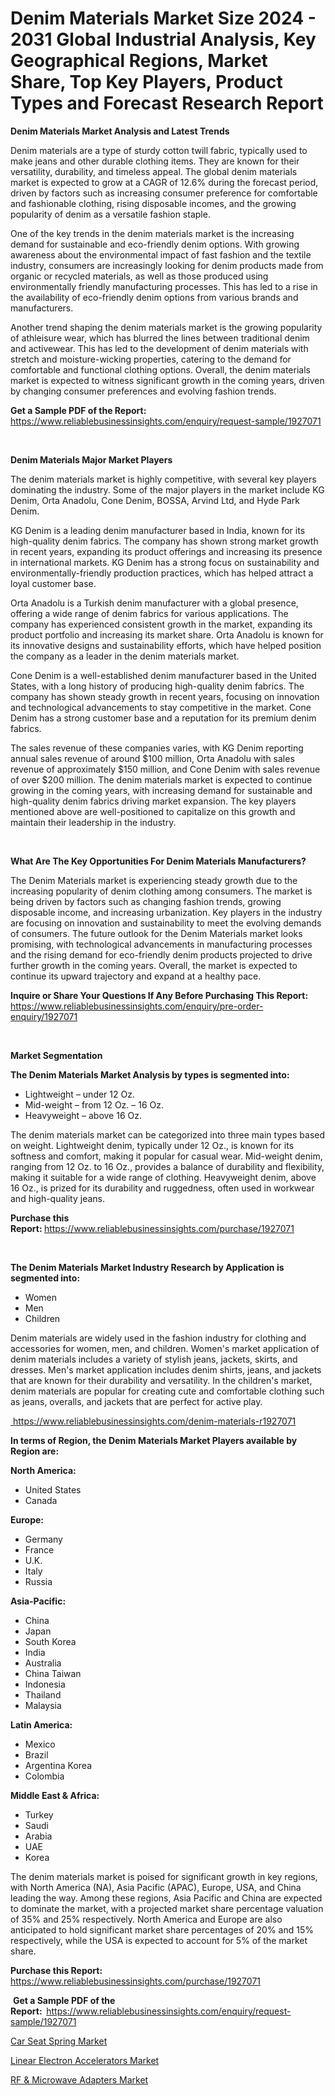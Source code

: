 <p><h1>Denim Materials Market Size 2024 - 2031 Global Industrial Analysis, Key Geographical Regions, Market Share, Top Key Players, Product Types and Forecast Research Report</h1></p><p><strong>Denim Materials Market Analysis and Latest Trends</strong></p>
<p><p>Denim materials are a type of sturdy cotton twill fabric, typically used to make jeans and other durable clothing items. They are known for their versatility, durability, and timeless appeal. The global denim materials market is expected to grow at a CAGR of 12.6% during the forecast period, driven by factors such as increasing consumer preference for comfortable and fashionable clothing, rising disposable incomes, and the growing popularity of denim as a versatile fashion staple.</p><p>One of the key trends in the denim materials market is the increasing demand for sustainable and eco-friendly denim options. With growing awareness about the environmental impact of fast fashion and the textile industry, consumers are increasingly looking for denim products made from organic or recycled materials, as well as those produced using environmentally friendly manufacturing processes. This has led to a rise in the availability of eco-friendly denim options from various brands and manufacturers.</p><p>Another trend shaping the denim materials market is the growing popularity of athleisure wear, which has blurred the lines between traditional denim and activewear. This has led to the development of denim materials with stretch and moisture-wicking properties, catering to the demand for comfortable and functional clothing options. Overall, the denim materials market is expected to witness significant growth in the coming years, driven by changing consumer preferences and evolving fashion trends.</p></p>
<p><strong>Get a Sample PDF of the Report:&nbsp;</strong> <a href="https://www.reliablebusinessinsights.com/enquiry/request-sample/1927071">https://www.reliablebusinessinsights.com/enquiry/request-sample/1927071</a></p>
<p>&nbsp;</p>
<p><strong>Denim Materials Major Market Players</strong></p>
<p><p>The denim materials market is highly competitive, with several key players dominating the industry. Some of the major players in the market include KG Denim, Orta Anadolu, Cone Denim, BOSSA, Arvind Ltd, and Hyde Park Denim.</p><p>KG Denim is a leading denim manufacturer based in India, known for its high-quality denim fabrics. The company has shown strong market growth in recent years, expanding its product offerings and increasing its presence in international markets. KG Denim has a strong focus on sustainability and environmentally-friendly production practices, which has helped attract a loyal customer base.</p><p>Orta Anadolu is a Turkish denim manufacturer with a global presence, offering a wide range of denim fabrics for various applications. The company has experienced consistent growth in the market, expanding its product portfolio and increasing its market share. Orta Anadolu is known for its innovative designs and sustainability efforts, which have helped position the company as a leader in the denim materials market.</p><p>Cone Denim is a well-established denim manufacturer based in the United States, with a long history of producing high-quality denim fabrics. The company has shown steady growth in recent years, focusing on innovation and technological advancements to stay competitive in the market. Cone Denim has a strong customer base and a reputation for its premium denim fabrics.</p><p>The sales revenue of these companies varies, with KG Denim reporting annual sales revenue of around $100 million, Orta Anadolu with sales revenue of approximately $150 million, and Cone Denim with sales revenue of over $200 million. The denim materials market is expected to continue growing in the coming years, with increasing demand for sustainable and high-quality denim fabrics driving market expansion. The key players mentioned above are well-positioned to capitalize on this growth and maintain their leadership in the industry.</p></p>
<p>&nbsp;</p>
<p><strong>What Are The Key Opportunities For Denim Materials Manufacturers?</strong></p>
<p><p>The Denim Materials market is experiencing steady growth due to the increasing popularity of denim clothing among consumers. The market is being driven by factors such as changing fashion trends, growing disposable income, and increasing urbanization. Key players in the industry are focusing on innovation and sustainability to meet the evolving demands of consumers. The future outlook for the Denim Materials market looks promising, with technological advancements in manufacturing processes and the rising demand for eco-friendly denim products projected to drive further growth in the coming years. Overall, the market is expected to continue its upward trajectory and expand at a healthy pace.</p></p>
<p><strong>Inquire or Share Your Questions If Any Before Purchasing This Report:</strong> <a href="https://www.reliablebusinessinsights.com/enquiry/pre-order-enquiry/1927071">https://www.reliablebusinessinsights.com/enquiry/pre-order-enquiry/1927071</a></p>
<p>&nbsp;</p>
<p><strong>Market Segmentation</strong></p>
<p><strong>The Denim Materials Market Analysis by types is segmented into:</strong></p>
<p><ul><li>Lightweight – under 12 Oz.</li><li>Mid-weight – from 12 Oz. – 16 Oz.</li><li>Heavyweight – above 16 Oz.</li></ul></p>
<p><p>The denim materials market can be categorized into three main types based on weight. Lightweight denim, typically under 12 Oz., is known for its softness and comfort, making it popular for casual wear. Mid-weight denim, ranging from 12 Oz. to 16 Oz., provides a balance of durability and flexibility, making it suitable for a wide range of clothing. Heavyweight denim, above 16 Oz., is prized for its durability and ruggedness, often used in workwear and high-quality jeans.</p></p>
<p><strong>Purchase this Report:&nbsp;</strong><a href="https://www.reliablebusinessinsights.com/purchase/1927071">https://www.reliablebusinessinsights.com/purchase/1927071</a></p>
<p>&nbsp;</p>
<p><strong>The Denim Materials Market Industry Research by Application is segmented into:</strong></p>
<p><ul><li>Women</li><li>Men</li><li>Children</li></ul></p>
<p><p>Denim materials are widely used in the fashion industry for clothing and accessories for women, men, and children. Women's market application of denim materials includes a variety of stylish jeans, jackets, skirts, and dresses. Men's market application includes denim shirts, jeans, and jackets that are known for their durability and versatility. In the children's market, denim materials are popular for creating cute and comfortable clothing such as jeans, overalls, and jackets that are perfect for active play.</p></p>
<p><a href="https://www.reliablebusinessinsights.com/denim-materials-r1927071">&nbsp;https://www.reliablebusinessinsights.com/denim-materials-r1927071</a></p>
<p><strong>In terms of Region, the Denim Materials Market Players available by Region are:</strong></p>
<p>
    <p> <strong> North America: </strong>
        <ul>
            <li>United States</li>
            <li>Canada</li>
        </ul>
        </p> 
    <p> <strong> Europe: </strong>
        <ul>
            <li>Germany</li>
            <li>France</li>
            <li>U.K.</li>
            <li>Italy</li>
            <li>Russia</li>
        </ul>
        </p> 
    <p> <strong> Asia-Pacific: </strong>
        <ul>
            <li>China</li>
            <li>Japan</li>
            <li>South Korea</li>
            <li>India</li>
            <li>Australia</li>
            <li>China Taiwan</li>
            <li>Indonesia</li>
            <li>Thailand</li>
            <li>Malaysia</li>
        </ul>
        </p> 
    <p> <strong> Latin America: </strong>
        <ul>
            <li>Mexico</li>
            <li>Brazil</li>
            <li>Argentina Korea</li>
            <li>Colombia</li>
        </ul>
        </p> 
    <p> <strong> Middle East & Africa: </strong>
        <ul>
            <li>Turkey</li>
            <li>Saudi</li>
            <li>Arabia</li>
            <li>UAE</li>
            <li>Korea</li>
        </ul>
    </p>
    </p>
<p><p>The denim materials market is poised for significant growth in key regions, with North America (NA), Asia Pacific (APAC), Europe, USA, and China leading the way. Among these regions, Asia Pacific and China are expected to dominate the market, with a projected market share percentage valuation of 35% and 25% respectively. North America and Europe are also anticipated to hold significant market share percentages of 20% and 15% respectively, while the USA is expected to account for 5% of the market share.</p></p>
<p><strong>Purchase this Report: </strong><a href="https://www.reliablebusinessinsights.com/purchase/1927071">https://www.reliablebusinessinsights.com/purchase/1927071</a></p>
<p>&nbsp;<strong>Get a Sample PDF of the Report:&nbsp;&nbsp;</strong><a href="https://www.reliablebusinessinsights.com/enquiry/request-sample/1927071">https://www.reliablebusinessinsights.com/enquiry/request-sample/1927071</a></p>
<p><strong></strong></p>
<p><p><a href="https://view.publitas.com/reportprime-1/car-seat-spring-market-outlook-complete-industry-analysis-2024-to-2031/">Car Seat Spring Market</a></p><p><a href="https://github.com/derrinmiltonellis35gcl/Market-Research-Report-List-3/blob/main/linear-electron-accelerators-market.md">Linear Electron Accelerators Market</a></p><p><a href="https://github.com/Chiragrp22/Market-Research-Report-List-5/blob/main/rf-microwave-adapters-market.md">RF & Microwave Adapters Market</a></p></p>